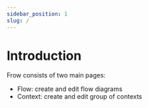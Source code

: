 ```yaml
---
sidebar_position: 1
slug: /
---
```


# Introduction

Frow consists of two main pages:

- Flow: create and edit flow diagrams
- Context: create and edit group of contexts
